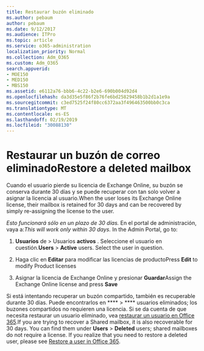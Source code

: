 ```yaml
---
title: Restaurar buzón eliminado
ms.author: pebaum
author: pebaum
ms.date: 9/12/2017
ms.audience: ITPro
ms.topic: article
ms.service: o365-administration
localization_priority: Normal
ms.collection: Adm_O365
ms.custom: Adm_O365
search.appverid:
- MOE150
- MED150
- MBS150
ms.assetid: e6112a76-bbb6-4c22-b2e6-690b004d92d4
ms.openlocfilehash: da3d35e5f86f2b76fe6bd25829458b1b2d1a1e9a
ms.sourcegitcommit: c3ed7525f24f80cc6372aa3f496463500bb0c3ca
ms.translationtype: MT
ms.contentlocale: es-ES
ms.lasthandoff: 02/19/2019
ms.locfileid: "30088130"
---
```

# <a name="restore-a-deleted-mailbox"></a><span data-ttu-id="3d665-102">Restaurar un buzón de correo eliminado</span><span class="sxs-lookup"><span data-stu-id="3d665-102">Restore a deleted mailbox</span></span>

<span data-ttu-id="3d665-103">Cuando el usuario pierde su licencia de Exchange Online, su buzón se conserva durante 30 días y se puede recuperar con tan solo volver a asignar la licencia al usuario.</span><span class="sxs-lookup"><span data-stu-id="3d665-103">When the user loses its Exchange Online license, their mailbox is retained for 30 days and can be recovered by simply re-assigning the license to the user.</span></span>
  
 <span data-ttu-id="3d665-p101">*Esto funcionará sólo en un plazo de 30 días.*  En el portal de administración, vaya a:</span><span class="sxs-lookup"><span data-stu-id="3d665-p101">*This will work only within 30 days.*  In the Admin Portal, go to:</span></span> 
  
1. <span data-ttu-id="3d665-p102">**Usuarios** de \> Usuarios **activos** . Seleccione el usuario en cuestión.</span><span class="sxs-lookup"><span data-stu-id="3d665-p102">**Users** \> **Active** users. Select the user in question.</span></span> 
    
2. <span data-ttu-id="3d665-108">Haga clic en **Editar** para modificar las licencias de producto</span><span class="sxs-lookup"><span data-stu-id="3d665-108">Press **Edit** to modify Product licenses</span></span> 
    
3. <span data-ttu-id="3d665-109">Asignar la licencia de Exchange Online y presionar **Guardar**</span><span class="sxs-lookup"><span data-stu-id="3d665-109">Assign the Exchange Online license and press **Save**</span></span>
    
<span data-ttu-id="3d665-p103">Si está intentando recuperar un buzón compartido, también es recuperable durante 30 días. Puede encontrarlos en \*\*\*\* \> \*\*\*\* usuarios eliminados; los buzones compartidos no requieren una licencia. Si se da cuenta de que necesita restaurar un usuario eliminado, vea [restaurar un usuario en Office 365](https://docs.microsoft.com/en-us/office365/admin/add-users/restore-user).</span><span class="sxs-lookup"><span data-stu-id="3d665-p103">If you are trying to recover a Shared mailbox, it is also recoverable for 30 days. You can find them under **Users** \> **Deleted** users; shared mailboxes do not require a license. If you realize that you need to restore a deleted user, please see [Restore a user in Office 365](https://docs.microsoft.com/en-us/office365/admin/add-users/restore-user).</span></span>
  


